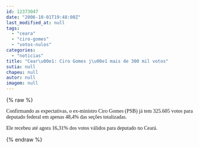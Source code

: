 ```yaml
---
id: 12373047
date: "2006-10-01T19:48:00Z"
last_modified_at: null
tags:
  - "ceara"
  - "ciro-gomes"
  - "votos-nulos"
categories:
  - "noticias"
title: "Cear\u00e1: Ciro Gomes j\u00e1 mais de 300 mil votos"
sutia: null
chapeu: null
autor: null
imagem: null
---
```

{% raw %}
<p><P><FONT face=Verdana>Confirmando as expectativas, o ex-ministro Ciro Gomes (PSB) já tem 325.605 votos para deputado federal em apenas 48,4% das seções totalizadas. </FONT></P></p>
<p><P><FONT face=Verdana>Ele recebeu até agora 16,31% dos votos válidos para deputado no Ceará.</FONT></P> </p>
{% endraw %}